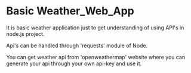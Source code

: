 # Basic Weather_Web_App
It is basic weather application just to get understanding of using API's in node.js project. 

Api's can be handled through 'requests' module of Node.

You can get weather api from 'openweathermap' website where you can generate your api through your own api-key and use it.
